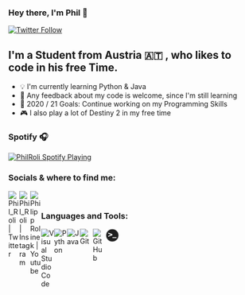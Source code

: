 ### Hey there, I'm Phil 👋

[![Twitter Follow](https://img.shields.io/twitter/follow/phil_roli?color=blue&logo=twitter&style=for-the-badge)](https://twitter.com/intent/follow?original_referer=https%3A%2F%2Fgithub.com%2FPhilRoli&screen_name=Phil_Roli)

## I'm a Student from Austria :austria: , who likes to code in his free Time.

- 💡 I'm currently learning Python & Java
- 👯 Any feedback about my code is welcome, since I'm still learning
- 📝 2020 / 21 Goals: Continue working on my Programming Skills
- 🎮 I also play a lot of Destiny 2 in my free time

### Spotify 🎧
[<img src="https://spotify-now-playing-nine-phi.vercel.app/api/spotify" alt="PhilRoli Spotify Playing" width="350" />](https://open.spotify.com/user/ammunation57)

### Socials & where to find me:
[<img align="left" alt="Phil_Roli | Twitter" width="22px" src="https://simpleicons.org/icons/twitter.svg" />][twitter]
[<img align="left" alt="Phil_Roli | Instagram" width="22px" src="https://simpleicons.org/icons/instagram.svg" />][instagram]
[<img align="left" alt="Philipp Rolinek | Youtube" width="22px" src="https://simpleicons.org/icons/youtube.svg" />][youtube]

<br />

### Languages and Tools:

[<img align="left" alt="Visual Studio Code" width="26px" src="https://simpleicons.org/icons/visualstudiocode.svg" />][vscode]
[<img align="left" alt="Python" width="26px" src="https://simpleicons.org/icons/python.svg" />][python]
[<img align="left" alt="Java" width="26px" src="https://simpleicons.org/icons/java.svg" />][java]
[<img align="left" alt="Git" width="26px" src="https://simpleicons.org/icons/git.svg" />][git]
[<img align="left" alt="GitHub" width="26px" src="https://simpleicons.org/icons/github.svg" />][github]
[<img align="left" alt="Terminal" width="26px" src="https://raw.githubusercontent.com/github/explore/80688e429a7d4ef2fca1e82350fe8e3517d3494d/topics/terminal/terminal.png" />][terminal]

[twitter]: https://twitter.com/Phil_Roli
[instagram]: https://instagram.com/philroli
[youtube]: https://www.youtube.com/channel/UCEuyg6hLcZ7LW2sciGPUOWg
[vscode]: https://code.visualstudio.com/download
[python]: https://github.com/PhilRoli/Python-Mini-Projects
[java]: https://github.com/PhilRoli
[git]: https://git-scm.com/
[github]: https://github.com/PhilRoli
[terminal]: https://github.com/PhilRoli/Batch_Scripts

